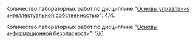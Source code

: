 Количество лабораторных работ по дисциплине "[Основы управления интеллектуальной собственностью](https://github.com/oooNAKooo/BSUIR/tree/main/4%20sem/OUIS_%26%26_OInfB/OInfB)": 4/4.

Количество лабораторных работ по дисциплине "[Основы информационной безопасности](https://github.com/oooNAKooo/BSUIR/tree/main/4%20sem/OUIS_%26%26_OInfB/OUIS)": 5/6.
